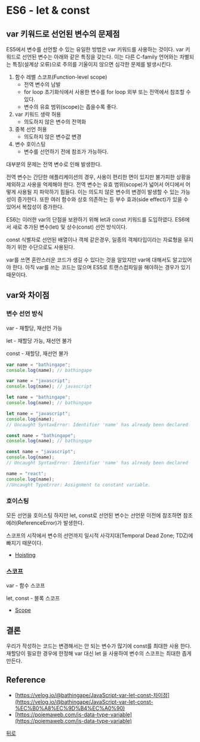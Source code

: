 # ES6 - let & const

## var 키워드로 선언된 변수의 문제점

ES5에서 변수를 선언할 수 있는 유일한 방법은 var 키워드를 사용하는 것이다. var 키워드로 선언된 변수는 아래와 같은 특징을 갖는다. 이는 다른 C-family 언어와는 차별되는 특징(설계상 오류)으로 주의를 기울이지 않으면 심각한 문제를 발생시킨다.

1. 함수 레벨 스코프(Function-level scope)
   - 전역 변수의 남발
   - for loop 초기화식에서 사용한 변수를 for loop 외부 또는 전역에서 참조할 수 있다.
   - 변수의 유효 범위(scope)는 좁을수록 좋다.
2. var 키워드 생략 허용
   - 의도하지 않은 변수의 전역화
3. 중복 선언 허용
   - 의도하지 않은 변수값 변경
4. 변수 호이스팅
   - 변수를 선언하기 전에 참조가 가능하다.

대부분의 문제는 전역 변수로 인해 발생한다.

전역 변수는 간단한 애플리케이션의 경우, 사용이 편리한 면이 있지만 불가피한 상황을 제외하고 사용을 억제해야 한다. 전역 변수는 유효 범위(scope)가 넓어서 어디에서 어떻게 사용될 지 파악하기 힘들다. 이는 의도치 않은 변수의 변경이 발생할 수 있는 가능성이 증가한다. 또한 여러 함수와 상호 의존하는 등 부수 효과(side effect)가 있을 수 있어서 복잡성이 증가한다.

ES6는 이러한 var의 단점을 보완하기 위해 let과 const 키워드를 도입하였다. ES6에서 새로 추가된 변수(let) 및 상수(const) 선언 방식이다.

const 식별자로 선언된 배열이나 객체 같은경우, 일종의 객체타입이라는 자료형을 유지하기 위한 수단으로도 사용된다.

var를 쓰면 혼란스러운 코드가 생길 수 있다는 것을 알았지만 var에 대해서도 알고있어야 한다. 아직 var를 쓰는 코드는 많으며 ES5로 트랜스컴파일을 해야하는 경우가 있기 때문이다.

## var와 차이점

### 변수 선언 방식

var - 재할당, 재선언 가능

let - 재할당 가능, 재선언 불가

const - 재할당, 재선언 불가

```jsx
var name = "bathingape";
console.log(name); // bathingape

var name = "javascript";
console.log(name); // javascript

let name = "bathingape";
console.log(name); // bathingape

let name = "javascript";
console.log(name);
// Uncaught SyntaxError: Identifier 'name' has already been declared

const name = "bathingape";
console.log(name); // bathingape

const name = "javascript";
console.log(name);
// Uncaught SyntaxError: Identifier 'name' has already been declared

name = "react";
console.log(name);
//Uncaught TypeError: Assignment to constant variable.
```

### 호이스팅

모든 선언을 호이스팅 하지만 let, const로 선언된 변수는 선언문 이전에 참조하면 참조 에러(ReferenceError)가 발생한다.

스코프의 시작에서 변수의 선언까지 일시적 사각지대(Temporal Dead Zone; TDZ)에 빠지기 때문이다.

- [Hoisting](https://github.com/SeongYongLee/TIL/tree/main/JavaScript/Hoisting)

### 스코프

var - 함수 스코프

let, const - 블록 스코프

- [Scope](https://github.com/SeongYongLee/TIL/tree/main/JavaScript/Scope)

## 결론

우리가 작성하는 코드는 변경해서는 안 되는 변수가 많기에 const를 최대한 사용 한다. 재할당이 필요한 경우에 한정해 var 대신 let 을 사용하여 변수의 스코프는 최대한 좁게 만든다.

## Reference

- [https://velog.io/@bathingape/JavaScript-var-let-const-차이점](https://velog.io/@bathingape/JavaScript-var-let-const-%EC%B0%A8%EC%9D%B4%EC%A0%90)
- [https://poiemaweb.com/js-data-type-variable](https://poiemaweb.com/js-data-type-variable)

[뒤로](https://github.com/SeongYongLee/TIL/tree/main/JavaScript)
